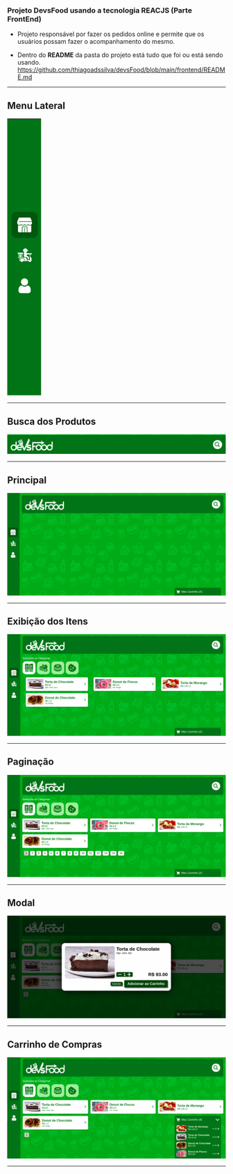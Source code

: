 ### Projeto DevsFood usando a tecnologia <b>REACJS</b> (Parte FrontEnd)
- Projeto responsável por fazer os pedidos online e permite que os usuários possam fazer o acompanhamento do mesmo.

- Dentro do <b>README</b> da pasta do projeto está tudo que foi ou está sendo usando.
https://github.com/thiagoadssilva/devsFood/blob/main/frontend/README.md

<hr/>

## <b>Menu Lateral</b> 

![Tela Principal](images/MenuLateral.png)
<hr>


## <b>Busca dos Produtos</b>

![Tela Anúncios](images/parteBusca.png)

<hr>

## <b>Principal</b>

![Tela Anúncios](images/todaPagina.png)

<hr>

## <b>Exibição dos Itens</b> 

![Tela Anúncios](images/exibicaoItens.png)

<hr>

## <b>Paginação</b>

![Tela Anúncios](images/paginacao.png)

<hr>


## <b>Modal</b>

![Tela Anúncios](images/modal.png)

<hr>

## <b>Carrinho de Compras</b>

![Tela Anúncios](images/carrinhoCompras.png)

<hr>